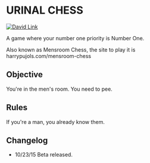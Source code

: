 URINAL CHESS
============

[![David Link](https://david-dm.org/harrypujols/gulp.png)](https://david-dm.org/harrypujols/urinal-chess)

A game where your number one priority is Number One.

Also known as Mensroom Chess, the site to play it is harrypujols.com/mensroom-chess

## Objective
You're in the men's room. You need to pee.

## Rules
If you're a man, you already know them.

## Changelog
- 10/23/15 Beta released.
